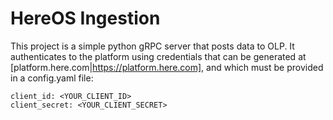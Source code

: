 HereOS Ingestion
===

This project is a simple python gRPC server that posts data to OLP. It authenticates to the platform using credentials that can be generated at [platform.here.com|https://platform.here.com], and which must be provided in a config.yaml file:

```
client_id: <YOUR_CLIENT_ID>
client_secret: <YOUR_CLIENT_SECRET>
```
